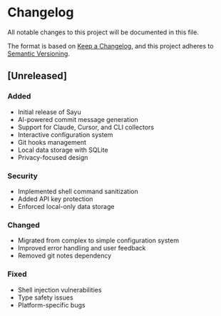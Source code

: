 # Changelog

All notable changes to this project will be documented in this file.

The format is based on [Keep a Changelog](https://keepachangelog.com/en/1.0.0/),
and this project adheres to [Semantic Versioning](https://semver.org/spec/v2.0.0.html).

## [Unreleased]

### Added
- Initial release of Sayu
- AI-powered commit message generation
- Support for Claude, Cursor, and CLI collectors
- Interactive configuration system
- Git hooks management
- Local data storage with SQLite
- Privacy-focused design

### Security
- Implemented shell command sanitization
- Added API key protection
- Enforced local-only data storage

### Changed
- Migrated from complex to simple configuration system
- Improved error handling and user feedback
- Removed git notes dependency

### Fixed
- Shell injection vulnerabilities
- Type safety issues
- Platform-specific bugs